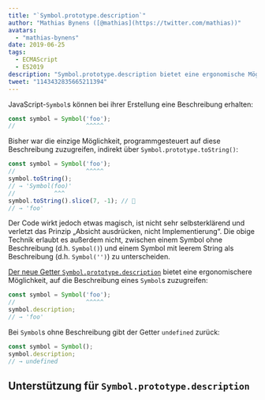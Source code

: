 ```yaml
---
title: "`Symbol.prototype.description`"
author: "Mathias Bynens ([@mathias](https://twitter.com/mathias))"
avatars:
  - "mathias-bynens"
date: 2019-06-25
tags:
  - ECMAScript
  - ES2019
description: "Symbol.prototype.description bietet eine ergonomische Möglichkeit, auf die Beschreibung eines Symbols zuzugreifen."
tweet: "1143432835665211394"
---
```

JavaScript-`Symbol`s können bei ihrer Erstellung eine Beschreibung erhalten:

```js
const symbol = Symbol('foo');
//                    ^^^^^
```

Bisher war die einzige Möglichkeit, programmgesteuert auf diese Beschreibung zuzugreifen, indirekt über `Symbol.prototype.toString()`:

```js
const symbol = Symbol('foo');
//                    ^^^^^
symbol.toString();
// → 'Symbol(foo)'
//           ^^^
symbol.toString().slice(7, -1); // 🤔
// → 'foo'
```

Der Code wirkt jedoch etwas magisch, ist nicht sehr selbsterklärend und verletzt das Prinzip „Absicht ausdrücken, nicht Implementierung“. Die obige Technik erlaubt es außerdem nicht, zwischen einem Symbol ohne Beschreibung (d.h. `Symbol()`) und einem Symbol mit leerem String als Beschreibung (d.h. `Symbol('')`) zu unterscheiden.

<!--truncate-->
[Der neue Getter `Symbol.prototype.description`](https://tc39.es/ecma262/#sec-symbol.prototype.description) bietet eine ergonomischere Möglichkeit, auf die Beschreibung eines `Symbol`s zuzugreifen:

```js
const symbol = Symbol('foo');
//                    ^^^^^
symbol.description;
// → 'foo'
```

Bei `Symbol`s ohne Beschreibung gibt der Getter `undefined` zurück:

```js
const symbol = Symbol();
symbol.description;
// → undefined
```

## Unterstützung für `Symbol.prototype.description`

<feature-support chrome="70 /blog/v8-release-70#javascript-language-features"
                 firefox="63"
                 safari="12.1"
                 nodejs="12 https://twitter.com/mathias/status/1120700101637353473"
                 babel="yes https://github.com/zloirock/core-js#ecmascript-symbol"></feature-support>
